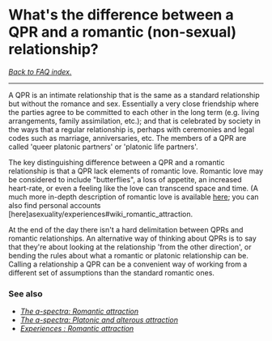 # What's the difference between a QPR and a romantic (non-sexual) relationship?

[*Back to FAQ index.*](https://github.com/MissTeapot/LGBT-Wikis/blob/main/github_wiki/asexuality/faq.md)

---

A QPR is an intimate relationship that is the same as a standard relationship but without the romance and sex. Essentially a very close friendship where the parties agree to be committed to each other in the long term (e.g. living arrangements, family assimilation, etc.); and that is celebrated by society in the ways that a regular relationship is, perhaps with ceremonies and legal codes such as marriage, anniversaries, etc. The members of a QPR are called 'queer platonic partners' or 'platonic life partners'.

The key distinguishing difference between a QPR and a romantic relationship is that a QPR lack elements of romantic love. Romantic love may be considered to include "butterflies", a loss of appetite, an increased heart-rate, or even a feeling like the love can transcend space and time. (A much more in-depth description of romantic love is available [here](https://github.com/MissTeapot/LGBT-Wikis/blob/main/github_wiki/asexuality/the_spectra#wiki_romantic_attraction.md); you can also find personal accounts [here]asexuality/experiences#wiki_romantic_attraction.

At the end of the day there isn't a hard delimitation between QPRs and romantic relationships. An alternative way of thinking about QPRs is to say that they're about looking at the relationship 'from the other direction', or bending the rules about what a romantic or platonic relationship can be. Calling a relationship a QPR can be a convenient way of working from a different set of assumptions than the standard romantic ones.

### See also

* [*The a-spectra: Romantic attraction*](https://github.com/MissTeapot/LGBT-Wikis/blob/main/github_wiki/asexuality/the_spectra#wiki_romantic_attraction.md)
* [*The a-spectra: Platonic and alterous attraction*](https://github.com/MissTeapot/LGBT-Wikis/blob/main/github_wiki/asexuality/the_spectra#wiki_platonic_and_alterous_attraction.md)
* [*Experiences : Romantic attraction*](https://github.com/MissTeapot/LGBT-Wikis/blob/main/github_wiki/asexuality/experiences#wiki_romantic_attraction.md)